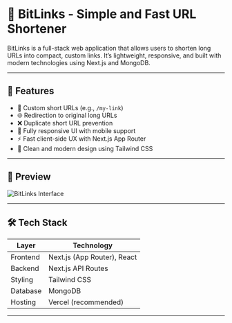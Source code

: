 # 🔗 BitLinks - Simple and Fast URL Shortener

BitLinks is a full-stack web application that allows users to shorten long URLs into compact, custom links. It’s lightweight, responsive, and built with modern technologies using Next.js and MongoDB.

---

## 🚀 Features

- 🔐 Custom short URLs (e.g., `/my-link`)
- 🌐 Redirection to original long URLs
- ❌ Duplicate short URL prevention
- 📱 Fully responsive UI with mobile support
- ⚡ Fast client-side UX with Next.js App Router
- 🎨 Clean and modern design using Tailwind CSS

---

## 📸 Preview

![BitLinks Interface](public/example-screenshot.png) <!-- Optional: You can include a screenshot -->

---

## 🛠️ Tech Stack

| Layer        | Technology         |
|--------------|--------------------|
| Frontend     | Next.js (App Router), React |
| Backend      | Next.js API Routes |
| Styling      | Tailwind CSS       |
| Database     | MongoDB            |
| Hosting      | Vercel (recommended) |

---


